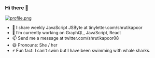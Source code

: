 ### Hi there 👋

<!--
**shrutikapoor08/shrutikapoor08** is a ✨ _special_ ✨ repository because its `README.md` (this file) appears on your GitHub profile.
-->

[![profile.png](shrutikapoor08/profile.png)](tinyletter.com/shrutikapoor08)


- 📰 I share weekly JavaScript JSByte at tinyletter.com/shrutikapoor
- 🔭 I’m currently working on GraphQL, JavaScript, React
- 📫 Send me a message at twitter.com/shrutikapoor08
- 😄 Pronouns: She / her
- ⚡ Fun fact: I can't swim but I have been swimming with whale sharks.


